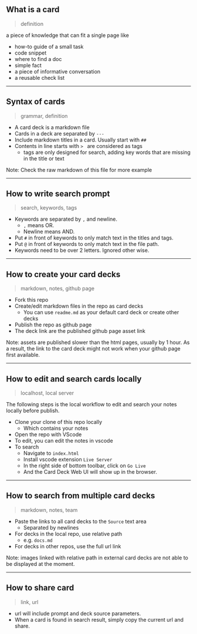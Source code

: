 ## What is a card

> definition

a piece of knowledge that can fit a single page like
- how-to guide of a small task
- code snippet
- where to find a doc
- simple fact
- a piece of informative conversation
- a reusable check list

---

## Syntax of cards

> grammar, definition

- A card deck is a markdown file
- Cards in a deck are separated by `---`
- Include markdown titles in a card. Usually start with `## `
- Contents in line starts with `> ` are considered as tags
    - tags are only designed for search, adding key words that are missing in the title or text

Note: Check the raw markdown of this file for more example

---

## How to write search prompt

> search, keywords, tags

- Keywords are separated by `,` and newline.
    - `,` means OR.
    - Newline means AND.
- Put `#` in front of keywords to only match text in the titles and tags.
- Put `@` in front of keywords to only match text in the file path.
- Keywords need to be over 2 letters. Ignored other wise.

---

## How to create your card decks

> markdown, notes, github page

- Fork this repo
- Create/edit markdown files in the repo as card decks
    - You can use `readme.md` as your default card deck or create other decks
- Publish the repo as github page
- The deck link are the published github page asset link

Note: assets are published slower than the html pages, usually by 1 hour.
As a result, the link to the card deck might not work when your github page first available.

---

## How to edit and search cards locally

> localhost, local server

The following steps is the local workflow to edit and search your notes locally before publish.
- Clone your clone of this repo locally
    - Which contains your notes
- Open the repo with VScode
- To edit, you can edit the notes in vscode
- To search
    - Navigate to `index.html`
    - Install vscode extension `Live Server`
    - In the right side of bottom toolbar, click on `Go Live`
    - And the Card Deck Web UI will show up in the browser.

---

## How to search from multiple card decks

> markdown, notes, team

- Paste the links to all card decks to the `Source` text area
    - Separated by newlines
- For decks in the local repo, use relative path
    - e.g. `docs.md`
- For decks in other repos, use the full url link

Note: images linked with relative path in external card decks are not able to be displayed at the moment.

---

## How to share card

> link, url

- url will include prompt and deck source parameters.
- When a card is found in search result, simply copy the current url and share.